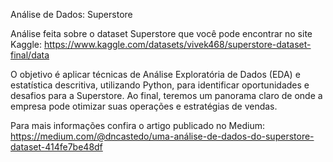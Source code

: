 Análise de Dados: Superstore

Análise feita sobre o dataset Superstore que você pode encontrar no site Kaggle: https://www.kaggle.com/datasets/vivek468/superstore-dataset-final/data

O objetivo é aplicar técnicas de Análise Exploratória de Dados (EDA) e estatística descritiva, utilizando Python, para identificar oportunidades e desafios para a Superstore. Ao final, teremos um panorama claro de onde a empresa pode otimizar suas operações e estratégias de vendas.

Para mais informações confira o artigo publicado no Medium: https://medium.com/@dncastedo/uma-análise-de-dados-do-superstore-dataset-414fe7be48df

